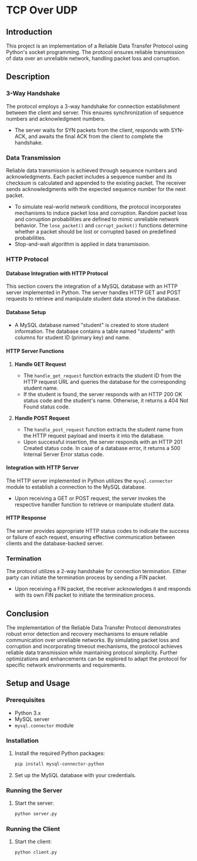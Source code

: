 # TCP Over UDP

## Introduction
This project is an implementation of a Reliable Data Transfer Protocol using Python's socket programming. The protocol ensures reliable transmission of data over an unreliable network, handling packet loss and corruption.

## Description

### 3-Way Handshake
The protocol employs a 3-way handshake for connection establishment between the client and server. This ensures synchronization of sequence numbers and acknowledgment numbers.

- The server waits for SYN packets from the client, responds with SYN-ACK, and awaits the final ACK from the client to complete the handshake.
  

### Data Transmission
Reliable data transmission is achieved through sequence numbers and acknowledgments. Each packet includes a sequence number and its checksum is calculated and appended to the existing packet. The receiver sends acknowledgments with the expected sequence number for the next packet.

- To simulate real-world network conditions, the protocol incorporates mechanisms to induce packet loss and corruption. Random packet loss and corruption probabilities are defined to mimic unreliable network behavior. The `lose_packet()` and `corrupt_packet()` functions determine whether a packet should be lost or corrupted based on predefined probabilities.
- Stop-and-wait algorithm is applied in data transmission.

### HTTP Protocol

#### Database Integration with HTTP Protocol
This section covers the integration of a MySQL database with an HTTP server implemented in Python. The server handles HTTP GET and POST requests to retrieve and manipulate student data stored in the database.

#### Database Setup
- A MySQL database named "student" is created to store student information. The database contains a table named "students" with columns for student ID (primary key) and name.

#### HTTP Server Functions

1. **Handle GET Request**
   - The `handle_get_request` function extracts the student ID from the HTTP request URL and queries the database for the corresponding student name.
   - If the student is found, the server responds with an HTTP 200 OK status code and the student's name. Otherwise, it returns a 404 Not Found status code.

2. **Handle POST Request**
   - The `handle_post_request` function extracts the student name from the HTTP request payload and inserts it into the database.
   - Upon successful insertion, the server responds with an HTTP 201 Created status code. In case of a database error, it returns a 500 Internal Server Error status code.

#### Integration with HTTP Server
The HTTP server implemented in Python utilizes the `mysql.connector` module to establish a connection to the MySQL database.

- Upon receiving a GET or POST request, the server invokes the respective handler function to retrieve or manipulate student data.

#### HTTP Response
The server provides appropriate HTTP status codes to indicate the success or failure of each request, ensuring effective communication between clients and the database-backed server.

### Termination
The protocol utilizes a 2-way handshake for connection termination. Either party can initiate the termination process by sending a FIN packet.

- Upon receiving a FIN packet, the receiver acknowledges it and responds with its own FIN packet to initiate the termination process.

## Conclusion
The implementation of the Reliable Data Transfer Protocol demonstrates robust error detection and recovery mechanisms to ensure reliable communication over unreliable networks. By simulating packet loss and corruption and incorporating timeout mechanisms, the protocol achieves reliable data transmission while maintaining protocol simplicity. Further optimizations and enhancements can be explored to adapt the protocol for specific network environments and requirements.

## Setup and Usage

### Prerequisites
- Python 3.x
- MySQL server
- `mysql.connector` module

### Installation

1. Install the required Python packages:
    ```bash
    pip install mysql-connector-python
    ```

2. Set up the MySQL database with your credentials.
   

### Running the Server
1. Start the server:
    ```bash
    python server.py
    ```

### Running the Client
1. Start the client:
    ```bash
    python client.py
    ```
